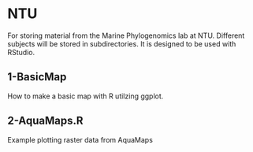 # NTU
For storing material from the Marine Phylogenomics lab at NTU. Different subjects will be stored in subdirectories. It is designed to be used with RStudio.

## 1-BasicMap
How to make a basic map with R utilzing ggplot.

## 2-AquaMaps.R
Example plotting raster data from AquaMaps